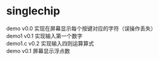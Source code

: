 # singlechip

demo v0.0 实现在屏幕显示每个按键对应的字符（误操作丢失）  
demo1 v0.1 实现输入第一个数字  
demo1.c v0.2 实现输入四则运算算式  
demo v0.1 屏幕显示浮点数  
